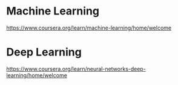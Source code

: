 # Machine Learning

https://www.coursera.org/learn/machine-learning/home/welcome

# Deep Learning

https://www.coursera.org/learn/neural-networks-deep-learning/home/welcome


